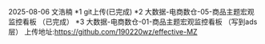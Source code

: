 2025-08-06 文浩楠
*1 git上传(已完成)
*2 大数据-电商数仓-05-商品主题宏观监控看板 （已完成）
*3 大数据-电商数仓-01-商品主题宏观监控看板  （写到ads层）
上传地址:https://github.com/190220wz/effective-MZ
